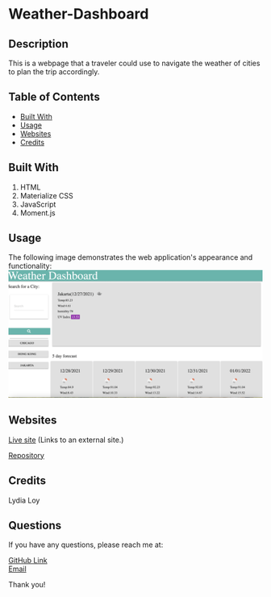 # Weather-Dashboard

## Description
This is a webpage that a traveler could use to navigate the weather of  cities to plan the trip accordingly.  

## Table of Contents

* [Built With](#BuiltWith)
* [Usage](#Usage)
* [Websites](#Websites)
* [Credits](#Credits)


## Built With

1. HTML
2. Materialize CSS
3. JavaScript
4. Moment.js

## Usage



The following image demonstrates the web application's appearance and functionality:
<img src="./assets/image/SS.png" alt="Screen Shot"/>


## Websites

[Live site](https://flowingcityloy.github.io/Weather-Dashboard/) (Links to an external site.)<br />

[Repository](https://github.com/flowingcityloy/Weather-Dashboard)


## Credits

Lydia Loy

## Questions
  
  If you have any questions, please reach me at:<br>
  
  <a href="https://github.com/flowingcityloy">GitHub Link</a><br>
  <a href="mailto:lydia_art@yahoo.com">Email</a><br>

  Thank you!
